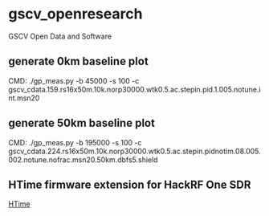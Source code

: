 # gscv_openresearch
GSCV Open Data and Software

## generate 0km baseline plot

CMD: ./gp_meas.py -b 45000 -s 100 -c gscv_cdata.159.rs16x50m.10k.norp30000.wtk0.5.ac.stepin.pid.1.005.notune.int.msn20

## generate 50km baseline plot

CMD: ./gp_meas.py -b 195000 -s 100 -c gscv_cdata.224.rs16x50m.10k.norp30000.wtk0.5.ac.stepin.pidnotim.08.005.002.notune.nofrac.msn20.50km.dbfs5.shield

## HTime firmware extension for HackRF One SDR

[HTime](https://github.com/fabriziop/hackrf-htime)

